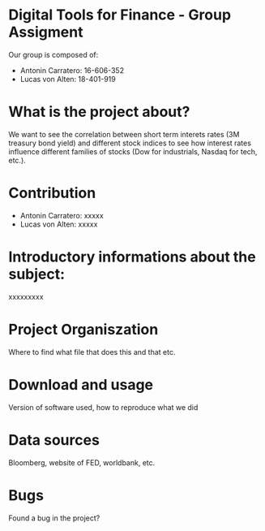 # Digital Tools for Finance - Group Assigment

Our group is composed of:

- Antonin Carratero: 16-606-352
- Lucas von Alten: 18-401-919

# What is the project about?
We want to see the correlation between short term interets rates (3M treasury bond yield) and different stock indices to see how interest rates influence different families of stocks (Dow for industrials, Nasdaq for tech, etc.).

# Contribution
- Antonin Carratero: xxxxx
- Lucas von Alten: xxxxx

# Introductory informations about the subject:
xxxxxxxxx

# Project Organiszation
Where to find what file that does this and that etc.

# Download and usage
Version of software used, how to reproduce what we did

# Data sources
Bloomberg, website of FED, worldbank, etc.

# Bugs
Found a bug in the project?

